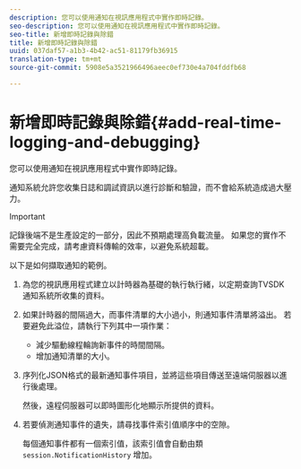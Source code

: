 ```yaml
---
description: 您可以使用通知在視訊應用程式中實作即時記錄。
seo-description: 您可以使用通知在視訊應用程式中實作即時記錄。
seo-title: 新增即時記錄與除錯
title: 新增即時記錄與除錯
uuid: 037daf57-a1b3-4b42-ac51-81179fb36915
translation-type: tm+mt
source-git-commit: 5908e5a3521966496aeec0ef730e4a704fddfb68

---
```



# 新增即時記錄與除錯{#add-real-time-logging-and-debugging}

您可以使用通知在視訊應用程式中實作即時記錄。

通知系統允許您收集日誌和調試資訊以進行診斷和驗證，而不會給系統造成過大壓力。

>[!IMPORTANT]
>
>記錄後端不是生產設定的一部分，因此不預期處理高負載流量。 如果您的實作不需要完全完成，請考慮資料傳輸的效率，以避免系統超載。

以下是如何擷取通知的範例。

1. 為您的視訊應用程式建立以計時器為基礎的執行執行緒，以定期查詢TVSDK通知系統所收集的資料。

1. 如果計時器的間隔過大，而事件清單的大小過小，則通知事件清單將溢出。 若要避免此溢位，請執行下列其中一項作業：

   * 減少驅動線程輪詢新事件的時間間隔。
   * 增加通知清單的大小。

1. 序列化JSON格式的最新通知事件項目，並將這些項目傳送至遠端伺服器以進行後處理。

   然後，遠程伺服器可以即時圖形化地顯示所提供的資料。
1. 若要偵測通知事件的遺失，請尋找事件索引值順序中的空隙。

   每個通知事件都有一個索引值，該索引值會自動由類 `session.NotificationHistory` 增加。
